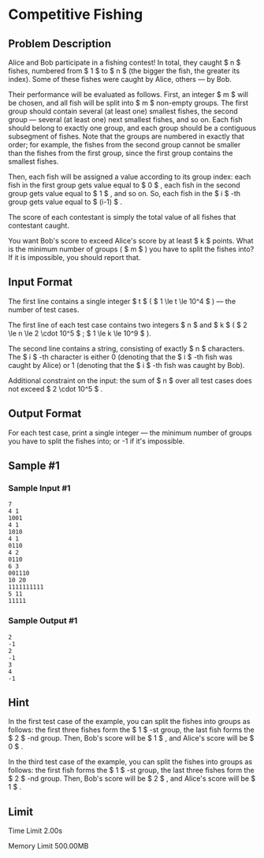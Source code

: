# Competitive Fishing

## Problem Description

Alice and Bob participate in a fishing contest! In total, they caught $ n $ fishes, numbered from $ 1 $ to $ n $ (the bigger the fish, the greater its index). Some of these fishes were caught by Alice, others — by Bob.

Their performance will be evaluated as follows. First, an integer $ m $ will be chosen, and all fish will be split into $ m $ non-empty groups. The first group should contain several (at least one) smallest fishes, the second group — several (at least one) next smallest fishes, and so on. Each fish should belong to exactly one group, and each group should be a contiguous subsegment of fishes. Note that the groups are numbered in exactly that order; for example, the fishes from the second group cannot be smaller than the fishes from the first group, since the first group contains the smallest fishes.

Then, each fish will be assigned a value according to its group index: each fish in the first group gets value equal to $ 0 $ , each fish in the second group gets value equal to $ 1 $ , and so on. So, each fish in the $ i $ -th group gets value equal to $ (i-1) $ .

The score of each contestant is simply the total value of all fishes that contestant caught.

You want Bob's score to exceed Alice's score by at least $ k $ points. What is the minimum number of groups ( $ m $ ) you have to split the fishes into? If it is impossible, you should report that.

## Input Format

The first line contains a single integer $ t $ ( $ 1 \le t \le 10^4 $ ) — the number of test cases.

The first line of each test case contains two integers $ n $ and $ k $ ( $ 2 \le n \le 2 \cdot 10^5 $ ; $ 1 \le k \le 10^9 $ ).

The second line contains a string, consisting of exactly $ n $ characters. The $ i $ -th character is either 0 (denoting that the $ i $ -th fish was caught by Alice) or 1 (denoting that the $ i $ -th fish was caught by Bob).

Additional constraint on the input: the sum of $ n $ over all test cases does not exceed $ 2 \cdot 10^5 $ .

## Output Format

For each test case, print a single integer — the minimum number of groups you have to split the fishes into; or -1 if it's impossible.

## Sample #1

### Sample Input #1

```
7
4 1
1001
4 1
1010
4 1
0110
4 2
0110
6 3
001110
10 20
1111111111
5 11
11111
```

### Sample Output #1

```
2
-1
2
-1
3
4
-1
```

## Hint

In the first test case of the example, you can split the fishes into groups as follows: the first three fishes form the $ 1 $ -st group, the last fish forms the $ 2 $ -nd group. Then, Bob's score will be $ 1 $ , and Alice's score will be $ 0 $ .

In the third test case of the example, you can split the fishes into groups as follows: the first fish forms the $ 1 $ -st group, the last three fishes form the $ 2 $ -nd group. Then, Bob's score will be $ 2 $ , and Alice's score will be $ 1 $ .

## Limit



Time Limit
2.00s

Memory Limit
500.00MB